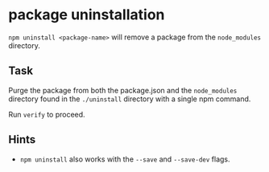 # package uninstallation

`npm uninstall <package-name>` will remove a package from the
`node_modules` directory.

## Task

Purge the package from both the package.json and the `node_modules`
directory found in the `./uninstall` directory with a single npm
command.

Run `verify` to proceed.

## Hints

* `npm uninstall` also works with the `--save` and `--save-dev` flags.
